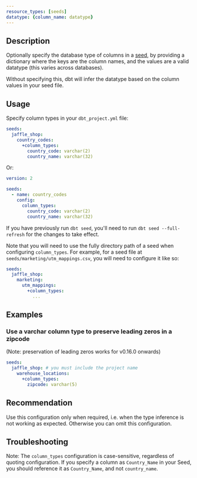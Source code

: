 ```yaml
---
resource_types: [seeds]
datatype: {column_name: datatype}
---
```


## Description
Optionally specify the database type of columns in a [seed](/docs/build/seeds), by providing a dictionary where the keys are the column names, and the values are a valid datatype (this varies across databases).

Without specifying this, dbt will infer the datatype based on the column values in your seed file.

## Usage
Specify column types in your `dbt_project.yml` file:

<File name='dbt_project.yml'>

```yml
seeds:
  jaffle_shop:
    country_codes:
      +column_types:
        country_code: varchar(2)
        country_name: varchar(32)
```

</File>



Or:

<File name='seeds/properties.yml'>

```yml
version: 2

seeds:
  - name: country_codes
    config:
      column_types:
        country_code: varchar(2)
        country_name: varchar(32)
```

</File>

If you have previously run `dbt seed`, you'll need to run `dbt seed --full-refresh` for the changes to take effect.

Note that you will need to use the fully directory path of a seed when configuring `column_types`. For example, for a seed file at `seeds/marketing/utm_mappings.csv`, you will need to configure it like so:

<File name='dbt_project.yml'>

```yml
seeds:
  jaffle_shop:
    marketing:
      utm_mappings:
        +column_types:
          ...

```

</File>

## Examples

### Use a varchar column type to preserve leading zeros in a zipcode
(Note: preservation of leading zeros works for v0.16.0 onwards)
<File name='dbt_project.yml'>

```yml
seeds:
  jaffle_shop: # you must include the project name
    warehouse_locations:
      +column_types:
        zipcode: varchar(5)
```

</File>

## Recommendation
Use this configuration only when required, i.e. when the type inference is not working as expected. Otherwise you can omit this configuration.

## Troubleshooting
Note: The `column_types` configuration is case-sensitive, regardless of quoting configuration. If you specify a column as `Country_Name` in your Seed, you should reference it as `Country_Name`, and not `country_name`.  
